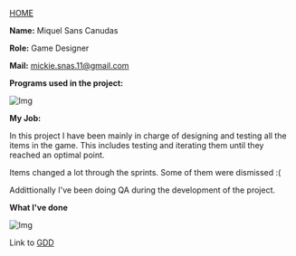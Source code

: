 [HOME](index.md)

**Name:** Miquel Sans Canudas

**Role:** Game Designer

**Mail:** mickie.snas.11@gmail.com

**Programs used in the project:** 

![Img](https://pbs.twimg.com/profile_images/727893133976055808/ZN0Tq53e.jpg)

**My Job:**

In this project I have been mainly in charge of designing and testing all the items in the game. This includes testing and iterating them 
until they reached an optimal point. 

Items changed a lot through the sprints. Some of them were dismissed :( 

Addittionally I've been doing QA during the development of the project. 

**What I've done**

![Img](http://i.imgur.com/0Myr534.png)

Link to [GDD](https://docs.google.com/document/d/1k6KV7MVOpu-7udsmstsEyU5YoC1FWJgVynyMWljkHas/edit?usp=sharing)
